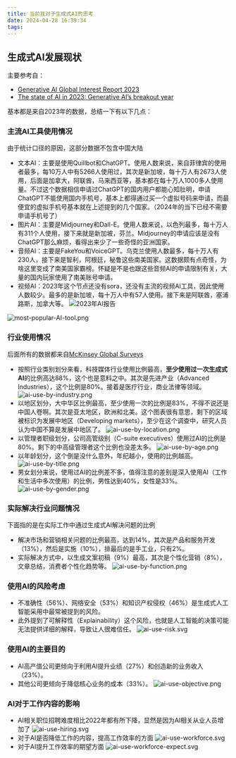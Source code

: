 ```yaml
---
title: 当前我对于生成式AI的思考
date: 2024-04-28 16:39:34
tags:
---
```


## 生成式AI发展现状

主要参考自：

- [Generative AI Global Interest Report 2023](https://www.electronicshub.org/generative-ai-global-interest-report-2023/)
- [The state of AI in 2023: Generative AI’s breakout year](https://www.mckinsey.com/capabilities/quantumblack/our-insights/the-state-of-ai-in-2023-generative-ais-breakout-year)

基本都是来自2023年的数据，总结一下有以下几点：

### 主流AI工具使用情况

由于统计口径的原因，这部分数据不包含中国大陆

- 文本AI：主要是使用Quillbot和ChatGPT。使用人数来说，来自菲律宾的使用者最多，每10万人中有5266人使用过，其次是新加坡，每十万人有2673人使用，后面是加拿大，阿联酋，马来西亚等，基本都在每十万人1000多人使用量。不过这个数据相信申请过ChatGPT的国内用户都能心知肚明，申请ChatGPT不能使用国内手机号，基本上都得通过买一个虚拟号码来申请，而最便宜的虚拟手机号基本就在上述提到的几个国家。（2024年的当下已经不需要申请手机号了）
- 图片AI：主要是Midjourney和Dall-E。使用人数来说，以色列最多，每十万人有311个人使用，接下来就是新加坡，芬兰。Midjourney的申请应该是没有ChatGPT那么麻烦，看得出来少了一些奇怪的亚洲国家。
- 音频AI：主要是FakeYou和VoiceGPT。乌克兰使用人数最多，每十万人有230人，接下来是智利，阿根廷，秘鲁这些南美国家。这数据颇有点奇怪，为啥这里变成了南美国家霸榜。怀疑是不是也跟这些音频AI的申请限制有关，大量的国内玩家使用了南美账号申请。
- 视频AI：2023年这个节点还没有sora，还没有主流的视频AI工具，因此使用人数较少。最多的是新加坡，每十万人中有57人使用。接下来是阿联酋，塞浦路斯，加拿大等。
![2023年AI报告](AI-report-2023.png)
<!-- more -->
![most-popular-AI-tool.png](most-popular-AI-tool.png)

### 行业使用情况

后面所有的数据都来自[McKinsey Global Surveys](https://www.mckinsey.com/featured-insights/mckinsey-global-surveys)

- 按照行业类别划分来看，科技媒体行业使用比例最高，**至少使用过一次生成式AI**的比例高达88%，这个也是意料之中。其次是先进产业（Advanced Industries），这个比例是80%。接着是医疗行业，商业法律等领域。
![ai-use-by-industry.png](ai-use-by-industry.png)
- 以地区划分，大中华区比例最高，至少使用一次的比例是83%，不得不说还是中国人卷啊。其次是亚太地区，欧洲和北美。这个图表很有意思，剩下的区域被标识为发展中地区（Developing markets），至少在这个调查中，研究人员认为中国不算是发展中地区了。
![ai-use-by-location.png](ai-use-by-location.png)
- 以管理者职级划分，公司高管级别（C-suite executives）使用过AI的比例是80%。剩下的中高级管理者这个比例也没差太多。
![ai-use-by-age.png](ai-use-by-age.png)
- 以年龄划分，这个倒是没什么意外，年纪越小，使用的比例越高。
![ai-use-by-title.png](ai-use-by-title.png)
- 男女划分来说，使用过AI的比例差不多，值得注意的差别是深入使用AI（工作和生活中多次使用）的比例，男性达到40%，女性是33%。
![ai-use-by-gender.png](ai-use-by-gender.png)

### 实际解决行业问题情况

下面指的是在实际工作中通过生成式AI解决问题的比例

- 解决市场和营销相关问题的比例最高，达到14%，其次是产品和服务开发（13%），然后是实施（10%），排最后的是手工业，只有2%。
- 实际解决方式中，以生成文案初稿（9%）最高，其次是个性化营销（8%），文章总结，消费者个性化趋势等。
![ai-use-by-function.png](ai-use-by-function.png)

### 使用AI的风险考虑

- 不准确性（56%）、网络安全（53%）和知识产权侵权（46%）是生成式人工智能采用中最常被提到的风险。
- 此外提到了可解释性（Explainability）这个风险，也就是人工智能的决策可能无法提供详细的解释，导致让人很难信任。
![ai-use-risk.svg](ai-use-risk.svg)

### 使用AI的主要目的

- AI高产值公司更倾向于利用AI提升业绩（27%）和创造新的业务收入（23%）。
- 其他公司更倾向于降低核心业务的成本（33%）。
![ai-use-objective.png](ai-use-objective.png)

### AI对于工作内容的影响

- AI相关职位招聘难度相比2022年都有所下降，显然是因为AI相关从业人员增加了
![ai-use-hiring.svg](ai-use-workforce-hiring.svg)
- 对于AI是否降低工作的内容，提高工作效率的方面
![ai-use-workforce.svg](ai-use-workforce.svg)
- 对于AI提升工作效率的期望方面
![ai-use-workforce-expect.svg](ai-use-workforce-expect.svg)
